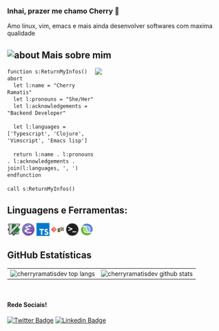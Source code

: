 ### Inhai, prazer me chamo Cherry 💃

Amo linux, vim, emacs e mais ainda desenvolver softwares com maxima qualidade

## <img width="45" alt="about" src="https://raw.github.com/elizarov/elizarov/master/about.png"> Mais sobre mim

<img align="right" width="300" src="https://i2.wp.com/allhtaccess.info/wp-content/uploads/2018/03/programming.gif?fit=1281%2C716&ssl=1" />

```vim
function s:ReturnMyInfos() abort
  let l:name = "Cherry Ramatis"
  let l:pronouns = "She/Her"
  let l:acknowledgements = "Backend Developer"

  let l:languages = ['Typescript', 'Clojure', 'Vimscript', 'Emacs lisp']
  
  return l:name . l:pronouns . l:acknowledgements . join(l:languages, ', ')
endfunction

call s:ReturnMyInfos()
```

## **Linguagens e Ferramentas:**  


<code><img height="30" src="https://raw.githubusercontent.com/github/explore/80688e429a7d4ef2fca1e82350fe8e3517d3494d/topics/vim/vim.png"></code>
<code><img height="30" src="https://raw.githubusercontent.com/github/explore/80688e429a7d4ef2fca1e82350fe8e3517d3494d/topics/emacs/emacs.png"></code>
<code><img height="30" src="https://raw.githubusercontent.com/github/explore/80688e429a7d4ef2fca1e82350fe8e3517d3494d/topics/typescript/typescript.png"></code>
<code><img height="30" src="https://raw.githubusercontent.com/github/explore/80688e429a7d4ef2fca1e82350fe8e3517d3494d/topics/git/git.png"></code>
<code><img height="30" src="https://raw.githubusercontent.com/github/explore/80688e429a7d4ef2fca1e82350fe8e3517d3494d/topics/terminal/terminal.png"></code>
<code><img height="30" src="https://raw.githubusercontent.com/github/explore/80688e429a7d4ef2fca1e82350fe8e3517d3494d/topics/clojure/clojure.png"></code>


## **GitHub Estatísticas**

<center>
  <table align="center">
      <tr>
          <td align="left">
              <img height=150 width="100%" align="center" src="https://github-readme-stats.vercel.app/api/top-langs/?username=cherryramatisdev&layout=compact&theme=dracula&hide_langs_below=1&bg_color=FFFF0000&hide_border=true"  alt="cherryramatisdev top langs"/>
          </td>
          <td align="right">
              <img height=150 width="100%" align="center" src="https://github-readme-stats.vercel.app/api?username=cherryramatisdev&show_icons=true&theme=dracula&line_height=27&bg_color=FFFF0000&hide_border=true"  alt="cherryramatisdev github stats"/>
          </td>
      </tr>
  </table>
</center>

<br>

#### Rede Sociais!

[![Twitter Badge](https://img.shields.io/badge/-Twitter-1DA1F2?style=flat-square&logo=twitter&logoColor=white)](https://twitter.com/cherryramatis) 
[![Linkedin Badge](https://img.shields.io/badge/-LinkedIn-0077B?style=flat-square&logo=Linkedin&logoColor=white)](https://www.linkedin.com/in/cherryramatis/)
